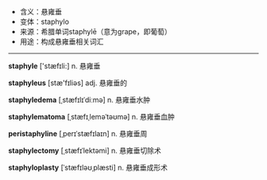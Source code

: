 - <span class="definition">含义：悬雍垂</span>
- <span class="definition">变体：staphylo</span>
- <span class="definition">来源：希腊单词staphylē（意为grape，即葡萄）</span>
- <span class="definition">用途：构成悬雍垂相关词汇</span>

---

<span class="vocabulary">**staphyle**</span> ['stæfɪli:] n. 悬雍垂

<span class="vocabulary">**staphyleus**</span> [stæ'fɪliәs] adj. 悬雍垂的

<span class="vocabulary">**staphyledema**</span> [ˌstæfɪlɪˈdiːmə] n. 悬雍垂水肿

<span class="vocabulary">**staphylematoma**</span> [ˌstæfɪˌleməˈtəʊmə] n. 悬雍垂血肿

<span class="vocabulary">**peristaphyline**</span> [ˌperɪˈstæfɪlaɪn] n. 悬雍垂周

<span class="vocabulary">**staphylectomy**</span> [ˌstæfɪˈlektəmi] n. 悬雍垂切除术

<span class="vocabulary">**staphyloplasty**</span> [ˈstæfɪləʊˌplæsti] n. 悬雍垂成形术
